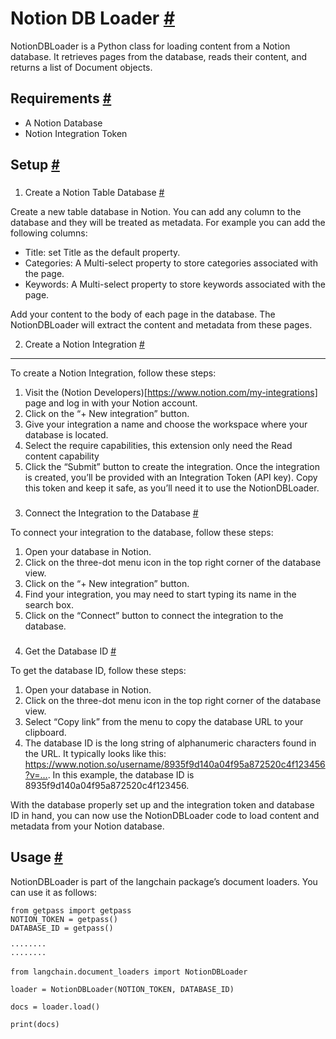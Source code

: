 


 Notion DB Loader
 [#](#notion-db-loader "Permalink to this headline")
=======================================================================



 NotionDBLoader is a Python class for loading content from a Notion database. It retrieves pages from the database, reads their content, and returns a list of Document objects.
 




 Requirements
 [#](#requirements "Permalink to this headline")
---------------------------------------------------------------


* A Notion Database
* Notion Integration Token





 Setup
 [#](#setup "Permalink to this headline")
-------------------------------------------------



### 
 1. Create a Notion Table Database
 [#](#create-a-notion-table-database "Permalink to this headline")



 Create a new table database in Notion. You can add any column to the database and they will be treated as metadata. For example you can add the following columns:
 


* Title: set Title as the default property.
* Categories: A Multi-select property to store categories associated with the page.
* Keywords: A Multi-select property to store keywords associated with the page.



 Add your content to the body of each page in the database. The NotionDBLoader will extract the content and metadata from these pages.
 






 2. Create a Notion Integration
 [#](#create-a-notion-integration "Permalink to this headline")
------------------------------------------------------------------------------------------------



 To create a Notion Integration, follow these steps:
 


1. Visit the (Notion Developers)[https://www.notion.com/my-integrations] page and log in with your Notion account.
2. Click on the “+ New integration” button.
3. Give your integration a name and choose the workspace where your database is located.
4. Select the require capabilities, this extension only need the Read content capability
5. Click the “Submit” button to create the integration.
Once the integration is created, you’ll be provided with an Integration Token (API key). Copy this token and keep it safe, as you’ll need it to use the NotionDBLoader.



### 
 3. Connect the Integration to the Database
 [#](#connect-the-integration-to-the-database "Permalink to this headline")



 To connect your integration to the database, follow these steps:
 


1. Open your database in Notion.
2. Click on the three-dot menu icon in the top right corner of the database view.
3. Click on the “+ New integration” button.
4. Find your integration, you may need to start typing its name in the search box.
5. Click on the “Connect” button to connect the integration to the database.




### 
 4. Get the Database ID
 [#](#get-the-database-id "Permalink to this headline")



 To get the database ID, follow these steps:
 


1. Open your database in Notion.
2. Click on the three-dot menu icon in the top right corner of the database view.
3. Select “Copy link” from the menu to copy the database URL to your clipboard.
4. The database ID is the long string of alphanumeric characters found in the URL. It typically looks like this: https://www.notion.so/username/8935f9d140a04f95a872520c4f123456?v=…. In this example, the database ID is 8935f9d140a04f95a872520c4f123456.



 With the database properly set up and the integration token and database ID in hand, you can now use the NotionDBLoader code to load content and metadata from your Notion database.
 






 Usage
 [#](#usage "Permalink to this headline")
-------------------------------------------------



 NotionDBLoader is part of the langchain package’s document loaders. You can use it as follows:
 







```
from getpass import getpass
NOTION_TOKEN = getpass()
DATABASE_ID = getpass()

```








```
········
········

```










```
from langchain.document_loaders import NotionDBLoader

```










```
loader = NotionDBLoader(NOTION_TOKEN, DATABASE_ID)

```










```
docs = loader.load()

```










```
print(docs)

```








```


```








